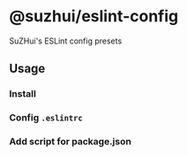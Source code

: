 # @suzhui/eslint-config
SuZHui's ESLint config presets

## Usage

### Install

### Config `.eslintrc`

### Add script for package.json